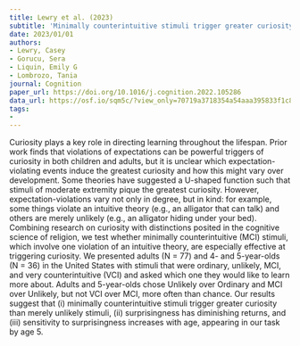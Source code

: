 ```yaml
---
title: Lewry et al. (2023)
subtitle: 'Minimally counterintuitive stimuli trigger greater curiosity than merely improbable stimuli'
date: 2023/01/01
authors:
- Lewry, Casey
- Gorucu, Sera
- Liquin, Emily G
- Lombrozo, Tania
journal: Cognition
paper_url: https://doi.org/10.1016/j.cognition.2022.105286
data_url: https://osf.io/sqm5c/?view_only=70719a3718354a54aaa395833f1c8ad2
tags:
- 
---
```


Curiosity plays a key role in directing learning throughout the lifespan. Prior work finds that violations of expectations can be powerful triggers of curiosity in both children and adults, but it is unclear which expectation-violating events induce the greatest curiosity and how this might vary over development. Some theories have suggested a U-shaped function such that stimuli of moderate extremity pique the greatest curiosity. However, expectation-violations vary not only in degree, but in kind: for example, some things violate an intuitive theory (e.g., an alligator that can talk) and others are merely unlikely (e.g., an alligator hiding under your bed). Combining research on curiosity with distinctions posited in the cognitive science of religion, we test whether minimally counterintuitive (MCI) stimuli, which involve one violation of an intuitive theory, are especially effective at triggering curiosity. We presented adults (N = 77) and 4- and 5-year-olds (N = 36) in the United States with stimuli that were ordinary, unlikely, MCI, and very counterintuitive (VCI) and asked which one they would like to learn more about. Adults and 5-year-olds chose Unlikely over Ordinary and MCI over Unlikely, but not VCI over MCI, more often than chance. Our results suggest that (i) minimally counterintuitive stimuli trigger greater curiosity than merely unlikely stimuli, (ii) surprisingness has diminishing returns, and (iii) sensitivity to surprisingness increases with age, appearing in our task by age 5.
